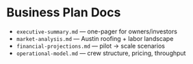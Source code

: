# Business Plan Docs
- `executive-summary.md` — one-pager for owners/investors
- `market-analysis.md` — Austin roofing + labor landscape
- `financial-projections.md` — pilot → scale scenarios
- `operational-model.md` — crew structure, pricing, throughput
